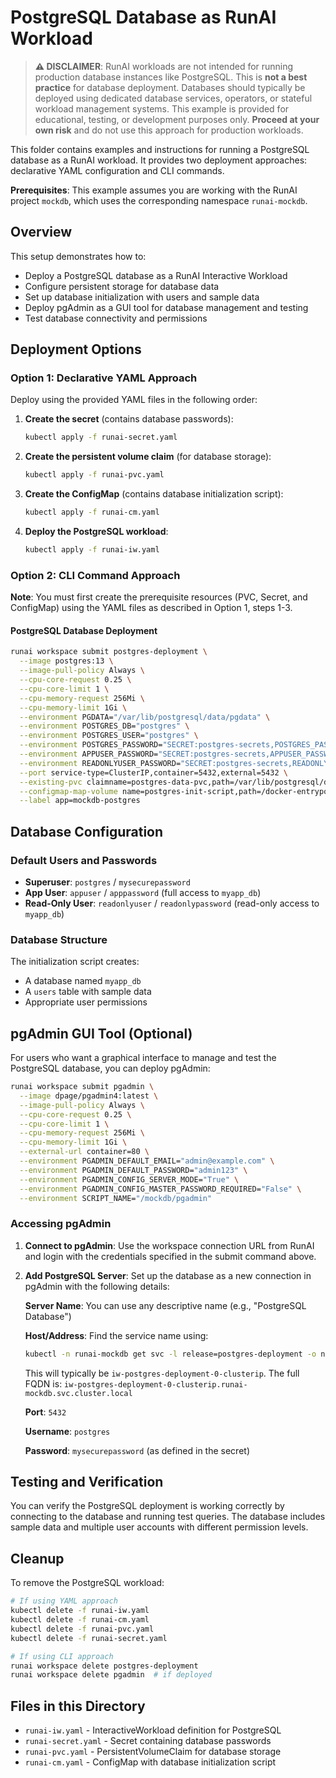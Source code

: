 # PostgreSQL Database as RunAI Workload

> **⚠️ DISCLAIMER**: RunAI workloads are not intended for running production database instances like PostgreSQL. This is **not a best practice** for database deployment. Databases should typically be deployed using dedicated database services, operators, or stateful workload management systems. This example is provided for educational, testing, or development purposes only. **Proceed at your own risk** and do not use this approach for production workloads.

This folder contains examples and instructions for running a PostgreSQL database as a RunAI workload. It provides two deployment approaches: declarative YAML configuration and CLI commands.

**Prerequisites**: This example assumes you are working with the RunAI project `mockdb`, which uses the corresponding namespace `runai-mockdb`.


## Overview

This setup demonstrates how to:
- Deploy a PostgreSQL database as a RunAI Interactive Workload
- Configure persistent storage for database data
- Set up database initialization with users and sample data
- Deploy pgAdmin as a GUI tool for database management and testing
- Test database connectivity and permissions

## Deployment Options

### Option 1: Declarative YAML Approach

Deploy using the provided YAML files in the following order:

1. **Create the secret** (contains database passwords):
   ```bash
   kubectl apply -f runai-secret.yaml
   ```

2. **Create the persistent volume claim** (for database storage):
   ```bash
   kubectl apply -f runai-pvc.yaml
   ```

3. **Create the ConfigMap** (contains database initialization script):
   ```bash
   kubectl apply -f runai-cm.yaml
   ```

4. **Deploy the PostgreSQL workload**:
   ```bash
   kubectl apply -f runai-iw.yaml
   ```

### Option 2: CLI Command Approach

**Note**: You must first create the prerequisite resources (PVC, Secret, and ConfigMap) using the YAML files as described in Option 1, steps 1-3.

#### PostgreSQL Database Deployment

```bash
runai workspace submit postgres-deployment \
  --image postgres:13 \
  --image-pull-policy Always \
  --cpu-core-request 0.25 \
  --cpu-core-limit 1 \
  --cpu-memory-request 256Mi \
  --cpu-memory-limit 1Gi \
  --environment PGDATA="/var/lib/postgresql/data/pgdata" \
  --environment POSTGRES_DB="postgres" \
  --environment POSTGRES_USER="postgres" \
  --environment POSTGRES_PASSWORD="SECRET:postgres-secrets,POSTGRES_PASSWORD" \
  --environment APPUSER_PASSWORD="SECRET:postgres-secrets,APPUSER_PASSWORD" \
  --environment READONLYUSER_PASSWORD="SECRET:postgres-secrets,READONLYUSER_PASSWORD" \
  --port service-type=ClusterIP,container=5432,external=5432 \
  --existing-pvc claimname=postgres-data-pvc,path=/var/lib/postgresql/data \
  --configmap-map-volume name=postgres-init-script,path=/docker-entrypoint-initdb.d \
  --label app=mockdb-postgres
```


## Database Configuration

### Default Users and Passwords
- **Superuser**: `postgres` / `mysecurepassword`
- **App User**: `appuser` / `apppassword` (full access to `myapp_db`)
- **Read-Only User**: `readonlyuser` / `readonlypassword` (read-only access to `myapp_db`)

### Database Structure
The initialization script creates:
- A database named `myapp_db`
- A `users` table with sample data
- Appropriate user permissions

## pgAdmin GUI Tool (Optional)

For users who want a graphical interface to manage and test the PostgreSQL database, you can deploy pgAdmin:

```bash
runai workspace submit pgadmin \
  --image dpage/pgadmin4:latest \
  --image-pull-policy Always \
  --cpu-core-request 0.25 \
  --cpu-core-limit 1 \
  --cpu-memory-request 256Mi \
  --cpu-memory-limit 1Gi \
  --external-url container=80 \
  --environment PGADMIN_DEFAULT_EMAIL="admin@example.com" \
  --environment PGADMIN_DEFAULT_PASSWORD="admin123" \
  --environment PGADMIN_CONFIG_SERVER_MODE="True" \
  --environment PGADMIN_CONFIG_MASTER_PASSWORD_REQUIRED="False" \
  --environment SCRIPT_NAME="/mockdb/pgadmin"
```

### Accessing pgAdmin

1. **Connect to pgAdmin**: Use the workspace connection URL from RunAI and login with the credentials specified in the submit command above.

2. **Add PostgreSQL Server**: Set up the database as a new connection in pgAdmin with the following details:

   **Server Name**: You can use any descriptive name (e.g., "PostgreSQL Database")
   
   **Host/Address**: Find the service name using:
   ```bash
   kubectl -n runai-mockdb get svc -l release=postgres-deployment -o name
   ```
   
   This will typically be `iw-postgres-deployment-0-clusterip`. The full FQDN is:
   `iw-postgres-deployment-0-clusterip.runai-mockdb.svc.cluster.local`
   
   **Port**: `5432`
   
   **Username**: `postgres`
   
   **Password**: `mysecurepassword` (as defined in the secret)

## Testing and Verification

You can verify the PostgreSQL deployment is working correctly by connecting to the database and running test queries. The database includes sample data and multiple user accounts with different permission levels.

## Cleanup

To remove the PostgreSQL workload:
```bash
# If using YAML approach
kubectl delete -f runai-iw.yaml
kubectl delete -f runai-cm.yaml
kubectl delete -f runai-pvc.yaml
kubectl delete -f runai-secret.yaml

# If using CLI approach
runai workspace delete postgres-deployment
runai workspace delete pgadmin  # if deployed
```

## Files in this Directory

- `runai-iw.yaml` - InteractiveWorkload definition for PostgreSQL
- `runai-secret.yaml` - Secret containing database passwords
- `runai-pvc.yaml` - PersistentVolumeClaim for database storage
- `runai-cm.yaml` - ConfigMap with database initialization script
